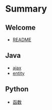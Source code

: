 # Summary

## Welcome

* [README](README.md)

## Java

* [ajax](Java/ajax.md)
* [entity](Java/entity.md)

## Python

* [函数](Python/函数.md)


